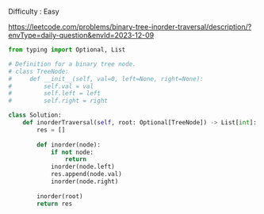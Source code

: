 Difficulty : Easy 

https://leetcode.com/problems/binary-tree-inorder-traversal/description/?envType=daily-question&envId=2023-12-09 

```python
from typing import Optional, List

# Definition for a binary tree node.
# class TreeNode:
#     def __init__(self, val=0, left=None, right=None):
#         self.val = val
#         self.left = left
#         self.right = right

class Solution:
    def inorderTraversal(self, root: Optional[TreeNode]) -> List[int]:
        res = []
        
        def inorder(node):
            if not node:
                return
            inorder(node.left)
            res.append(node.val)
            inorder(node.right)
        
        inorder(root)
        return res
```
